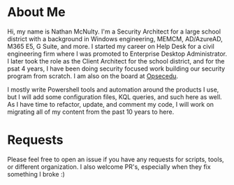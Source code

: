 #
# About Me
Hi, my name is Nathan McNulty. I'm a Security Architect for a large school district with a background in Windows engineering, MEMCM, AD/AzureAD, M365 E5, G Suite, and more. I started my career on Help Desk for a civil engineering firm where I was promoted to Enterprise Desktop Administrator. I later took the role as the Client Architect for the school district, and for the psat 4 years, I have been doing security focused work building our security program from scratch. I am also on the board at [Opsecedu](https://www.opsecedu.com).

I mostly write Powershell tools and automation around the products I use, but I will add some configuration files, KQL queries, and such here as well. As I have time to refactor, update, and comment my code, I will work on migrating all of my content from the past 10 years to here.


# 
# Requests
Please feel free to open an issue if you have any requests for scripts, tools, or different organization. I also welcome PR's, especially when they fix something I broke :)

#

